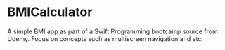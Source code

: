 # BMICalculator
A simple BMI app as part of a Swift Programming bootcamp source from Udemy. Focus on concepts such as multiscreen navigation and etc.
